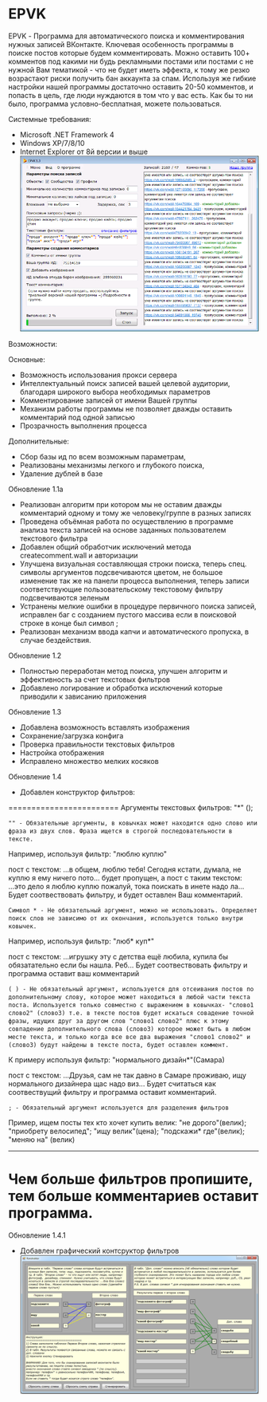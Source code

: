 # EPVK

EPVK - Программа для автоматического поиска и комментирования нужных записей ВКонтакте.
Ключевая особенность программы в поиске постов которые будем комментировать. Можно оставить 100+ комментов под какими ни будь рекламными постами или постами с не нужной Вам тематикой - что не будет иметь эффекта, к тому же резко возрастают риски получить бан аккаунта за спам. Используя же гибкие настройки нашей программы достаточно оставить 20-50 комментов, и попасть в цель, где люди нуждаются в том что у вас есть. Как бы то ни было, программа условно-бесплатная, можете пользоваться.

Системные требования:

- Microsoft .NET Framework 4
- Windows XP/7/8/10
- Internet Explorer от 8й версии и выше
![Иллюстрация к проекту](https://github.com/slay9090/EPVK/raw/master/VK_test/img/1.png)

Возможности:

Основные:
- Возможность использования прокси сервера
- Интеллектуальный поиск записей вашей целевой аудитории, благодаря широкого выбора необходимых параметров
- Комментирование записей от имени Вашей группы
- Механизм работы программы не позволяет дважды оставить комментарий под одной записью
- Прозрачность выполнения процесса

Дополнительные:
- Сбор базы ид по всем возможным параметрам,
- Реализованы механизмы легкого и глубокого поиска,
- Удаление дублей в базе

Обновление 1.1а
- Реализован алгоритм при котором мы не оставим дважды комментарий одному и тому же человеку/группе в разных записях
- Проведена объёмная работа по осуществлению в программе анализа текста записей на основе заданных пользователем текстового фильтра
- Добавлен общий обработчик исключений метода createcomment.wall и авторизации
- Улучшена визуальная составляющая строки поиска, теперь спец. символы аргументов подсвечиваются цветом, не большое изменение так же на панели процесса выполнения, теперь записи соответствующие пользовательскому текстовому фильтру подсвечиваются зеленым
- Устранены мелкие ошибки в процедуре первичного поиска записей, исправлен баг с созданием пустого массива если в поисковой строке в конце был символ ;
- Реализован механизм ввода капчи и автоматического пропуска, в случае бездействия.

Обновление 1.2
- Полностью переработан метод поиска, улучшен алгоритм и эффективность за счет текстовых фильтров
- Добавлено логирование и обработка исключений которые приводили к зависанию приложения

Обновление 1.3
- Добавлена возможность вставлять изображения
- Сохранение/загрузка конфига
- Проверка правильности текстовых фильтров
- Настройка отображения
- Исправлено множество мелких косяков

Обновление 1.4
- Добавлен конструктор фильтров:

========================
Аргументы текстовых фильтров: "*" ();

	"" - Обязательные аргументы, в ковычках может находится одно слово или фраза из двух слов. Фраза ищется в строгой последовательности в тексте.

Например, используя фильтр: "люблю куплю"
 
пост с текстом: 
...в общем, люблю тебя! Сегодня кстати, думала, не куплю я ему ничего пото... 
будет пропущен, а пост с таким текстом: 
...это дело я люблю куплю пожалуй, тока поискать в инете надо ла...
Будет соотвествовать фильтру, и будет оставлен Ваш комментарий.

	Символ * - Не обязательный аргумент, можно не использовать. Определяет поиск слов не зависимо от их окончания, используется только внутри ковычек.

Например, используя фильтр: "люб* куп*"
 
пост с текстом: 
...игрушку эту с детства ещё любила, купила бы обязатательно если бы нашла. Реб...
Будет соотвествовать фильтру и программа оставит ваш комментарий

	( ) - Не обязательный аргумент, используется для отсеивания постов по дополнительному слову, которое может находиться в любой части текста поста. Используется только совместно с выражением в ковычках- "слово1 слово2" (слово3) т.е. в тексте постов будет искаться совадение точной фразы, идущих друг за другом слов "слово1 слово2" плюс к этому совпадение дополнительного слова (слово3) которое может быть в любом месте текста, и только когда все все два выражения "слово1 слово2" и (слово3) будут найдены в тексте поста, будет оставлен коммент. 

К примеру используя фильтр: "нормального дизайн*"(Самара) 

пост с текстом: 
...Друзья, сам не так давно в Самаре проживаю, ищу нормального дизайнера щас надо виз...
Будет считаться как соотвествущий фильтру и программа оставит комментарий.

	; - Обязательный аргумент используется для разделения фильтров 
Пример, ищем посты тех кто хочет купить велик: 
"не дорого"(велик); "приобрету велосипед"; "ищу велик"(цена); "подскажи* где"(велик); "меняю на" (велик) 

------
Чем больше фильтров пропишите, тем больше комментариев оставит программа.
========================

Обновление 1.4.1
- Добавлен графический контсруктор фильтров
![Иллюстрация к проекту](https://github.com/slay9090/EPVK/raw/master/VK_test/img/2.png)

